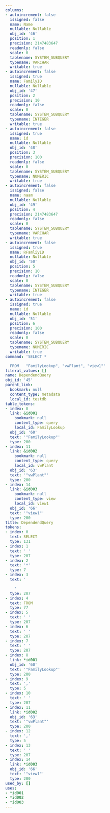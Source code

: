 ```yaml
---
columns:
- autoincrement: false
  issigned: false
  name: Name
  nullable: Nullable
  obj_id: '46'
  position: 1
  precision: 2147483647
  readonly: false
  scale: 0
  tablename: SYSTEM_SUBQUERY
  typename: VARCHAR
  writable: true
- autoincrement: false
  issigned: true
  name: FamilyID
  nullable: Nullable
  obj_id: '47'
  position: 2
  precision: 10
  readonly: false
  scale: 0
  tablename: SYSTEM_SUBQUERY
  typename: INTEGER
  writable: true
- autoincrement: false
  issigned: true
  name: id
  nullable: Nullable
  obj_id: '48'
  position: 3
  precision: 100
  readonly: false
  scale: 0
  tablename: SYSTEM_SUBQUERY
  typename: NUMERIC
  writable: true
- autoincrement: false
  issigned: false
  name: naam
  nullable: Nullable
  obj_id: '49'
  position: 4
  precision: 2147483647
  readonly: false
  scale: 0
  tablename: SYSTEM_SUBQUERY
  typename: VARCHAR
  writable: true
- autoincrement: false
  issigned: true
  name: RFamliyID
  nullable: Nullable
  obj_id: '50'
  position: 5
  precision: 10
  readonly: false
  scale: 0
  tablename: SYSTEM_SUBQUERY
  typename: INTEGER
  writable: true
- autoincrement: false
  issigned: true
  name: id
  nullable: Nullable
  obj_id: '51'
  position: 6
  precision: 100
  readonly: false
  scale: 0
  tablename: SYSTEM_SUBQUERY
  typename: NUMERIC
  writable: true
command: 'SELECT *

  FROM   "FamilyLookup", "vwPlant", "view1"'
literal_values: []
name: DependendQuery
obj_id: '45'
parent_link:
  bookmark: null
  content_type: metadata
  local_id: testdb
table_tokens:
- index: 8
  link: &id001
    bookmark: null
    content_type: query
    local_id: FamilyLookup
  obj_id: '60'
  text: '"FamilyLookup"'
  type: 200
- index: 11
  link: &id002
    bookmark: null
    content_type: query
    local_id: vwPlant
  obj_id: '63'
  text: '"vwPlant"'
  type: 200
- index: 14
  link: &id003
    bookmark: null
    content_type: view
    local_id: view1
  obj_id: '66'
  text: '"view1"'
  type: 200
title: DependendQuery
tokens:
- index: 0
  text: SELECT
  type: 131
- index: 1
  text: ' '
  type: 207
- index: 2
  text: '*'
  type: 7
- index: 3
  text: '

    '
  type: 207
- index: 4
  text: FROM
  type: 77
- index: 5
  text: ' '
  type: 207
- index: 6
  text: ' '
  type: 207
- index: 7
  text: ' '
  type: 207
- index: 8
  link: *id001
  obj_id: '60'
  text: '"FamilyLookup"'
  type: 200
- index: 9
  text: ','
  type: 5
- index: 10
  text: ' '
  type: 207
- index: 11
  link: *id002
  obj_id: '63'
  text: '"vwPlant"'
  type: 200
- index: 12
  text: ','
  type: 5
- index: 13
  text: ' '
  type: 207
- index: 14
  link: *id003
  obj_id: '66'
  text: '"view1"'
  type: 200
used_by: []
uses:
- *id001
- *id002
- *id003
---
```

